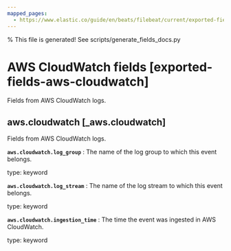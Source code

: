 ```yaml
---
mapped_pages:
  - https://www.elastic.co/guide/en/beats/filebeat/current/exported-fields-aws-cloudwatch.html
---
```


% This file is generated! See scripts/generate_fields_docs.py

# AWS CloudWatch fields [exported-fields-aws-cloudwatch]

Fields from AWS CloudWatch logs.

## aws.cloudwatch [_aws.cloudwatch]

Fields from AWS CloudWatch logs.

**`aws.cloudwatch.log_group`**
:   The name of the log group to which this event belongs.

type: keyword


**`aws.cloudwatch.log_stream`**
:   The name of the log stream to which this event belongs.

type: keyword


**`aws.cloudwatch.ingestion_time`**
:   The time the event was ingested in AWS CloudWatch.

type: keyword



